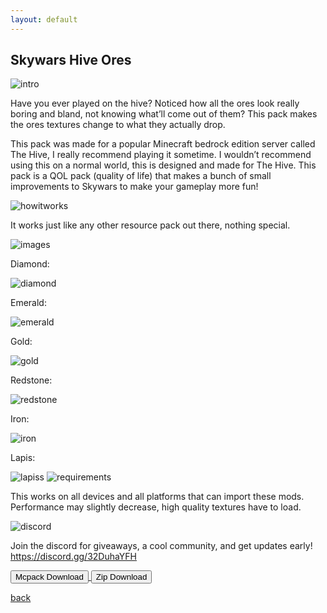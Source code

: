 ```yaml
---
layout: default
---
```


## Skywars Hive Ores

<img src="/all/intro.png" alt="intro">

Have you ever played on the hive? Noticed how all the ores look really boring and bland, not knowing what’ll come out of them?
This pack makes the ores textures change to what they actually drop.

This pack was made for a popular Minecraft bedrock edition server called The Hive, I really recommend playing it sometime. I wouldn’t recommend using this on a normal world, this is designed and made for The Hive.
This pack is a QOL pack (quality of life) that makes a bunch of small improvements to Skywars to make your gameplay more fun!

<img src="/all/how.png" alt="howitworks">

It works just like any other resource pack out there, nothing special.

<img src="/all/images.png" alt="images">

Diamond:

<img src="/skywars/dia.png" alt="diamond">

Emerald:

<img src="/skywars/emerald.png" alt="emerald">

Gold:

<img src="/skywars/gold.png" alt="gold">

Redstone:

<img src="/skywars/red.png" alt="redstone">

Iron:

<img src="/skywars/iron.png" alt="iron">

Lapis:

<img src="/skywars/lapiss.png" alt="lapiss">

<img src="/all/req.png" alt="requirements">

This works on all devices and all platforms that can import these mods. Performance may slightly decrease, high quality textures have to load.

<img src="/all/discord.png" alt="discord">

Join the discord for giveaways, a cool community, and get updates early!
https://discord.gg/32DuhaYFH

<a href="/skywars/skywars-hive-ores-mcpack.mcpack" download="skywars-hive-ores-mcpack"> 
<button type="button">Mcpack Download</button> 
</a>

<a href="/skywars/skywars-hive-ores-zip.zip" download="skywars-hive-ores-zip"> 
<button type="button">Zip Download</button> 
</a>

[back](./)
<head>
</head>
